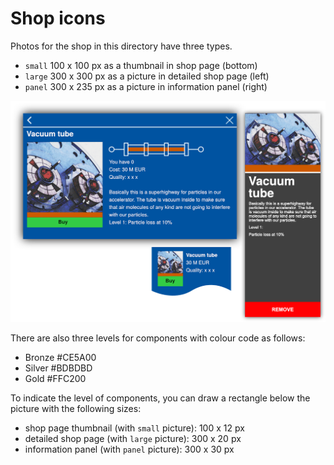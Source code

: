 # Shop icons

Photos for the shop in this directory have three types.

- `small` 100 x 100 px as a thumbnail in shop page (bottom)
- `large` 300 x 300 px as a picture in detailed shop page (left)
- `panel` 300 x 235 px as a picture in information panel (right)

![alt text](/images/shop/description.png)

There are also three levels for components with colour code as follows:

- Bronze #CE5A00
- Silver #BDBDBD
- Gold #FFC200

To indicate the level of components, you can draw a rectangle below the picture with the following sizes:
- shop page thumbnail (with `small` picture): 100 x 12 px
- detailed shop page (with `large` picture): 300 x 20 px
- information panel (with `panel` picture): 300 x 30 px